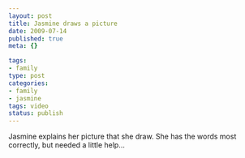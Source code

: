 ```yaml
--- 
layout: post
title: Jasmine draws a picture
date: 2009-07-14
published: true
meta: {}

tags: 
- family
type: post
categories: 
- family
- jasmine
tags: video
status: publish
---
```

Jasmine explains her picture that she draw.  She has the words most correctly, but needed a little help...
